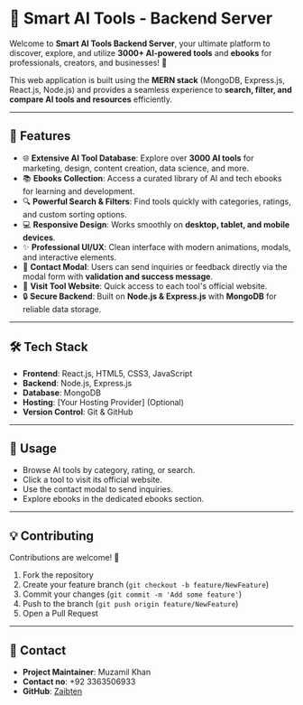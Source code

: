 # 🚀 Smart AI Tools - Backend Server

Welcome to **Smart AI Tools Backend Server**, your ultimate platform to discover, explore, and utilize **3000+ AI-powered tools** and **ebooks** for professionals, creators, and businesses! 🌟  

This web application is built using the **MERN stack** (MongoDB, Express.js, React.js, Node.js) and provides a seamless experience to **search, filter, and compare AI tools and resources** efficiently.  

---

## 📌 Features

- 🌐 **Extensive AI Tool Database**: Explore over **3000 AI tools** for marketing, design, content creation, data science, and more.  
- 📚 **Ebooks Collection**: Access a curated library of AI and tech ebooks for learning and development.  
- 🔍 **Powerful Search & Filters**: Find tools quickly with categories, ratings, and custom sorting options.  
- 💻 **Responsive Design**: Works smoothly on **desktop, tablet, and mobile devices**.  
- ✨ **Professional UI/UX**: Clean interface with modern animations, modals, and interactive elements.  
- 📧 **Contact Modal**: Users can send inquiries or feedback directly via the modal form with **validation and success message**.  
- 🔗 **Visit Tool Website**: Quick access to each tool's official website.  
- 🔒 **Secure Backend**: Built on **Node.js & Express.js** with **MongoDB** for reliable data storage.  

---

## 🛠 Tech Stack

- **Frontend**: React.js, HTML5, CSS3, JavaScript  
- **Backend**: Node.js, Express.js  
- **Database**: MongoDB  
- **Hosting**: [Your Hosting Provider] (Optional)  
- **Version Control**: Git & GitHub  

---

## 🎯 Usage

- Browse AI tools by category, rating, or search.  
- Click a tool to visit its official website.  
- Use the contact modal to send inquiries.  
- Explore ebooks in the dedicated ebooks section.  

---

## 💡 Contributing

Contributions are welcome! 🙌  
1. Fork the repository  
2. Create your feature branch (`git checkout -b feature/NewFeature`)  
3. Commit your changes (`git commit -m 'Add some feature'`)  
4. Push to the branch (`git push origin feature/NewFeature`)  
5. Open a Pull Request  

---

## 🤝 Contact

- **Project Maintainer**: Muzamil Khan 
- **Contact no**: +92 3363506933  
- **GitHub**: [Zaibten](https://github.com/Zaibten)

